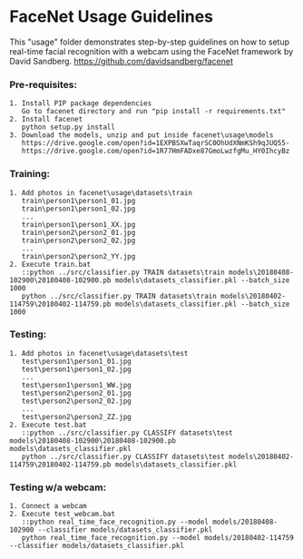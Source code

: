 # FaceNet Usage Guidelines

This "usage" folder demonstrates step-by-step guidelines on how to setup real-time facial recognition with a webcam using the FaceNet framework by David Sandberg. https://github.com/davidsandberg/facenet

### Pre-requisites:

	1. Install PIP package dependencies
	   Go to facenet directory and run "pip install -r requirements.txt"
	2. Install facenet 
	   python setup.py install
	3. Download the models, unzip and put inside facenet\usage\models
	   https://drive.google.com/open?id=1EXPBSXwTaqrSC0OhUdXNmKSh9qJUQ55-
	   https://drive.google.com/open?id=1R77HmFADxe87GmoLwzfgMu_HY0IhcyBz

### Training:

	1. Add photos in facenet\usage\datasets\train
	   train\person1\person1_01.jpg
	   train\person1\person1_02.jpg
	   ...
	   train\person1\person1_XX.jpg
	   train\person2\person2_01.jpg
	   train\person2\person2_02.jpg
	   ...
	   train\person2\person2_YY.jpg
	2. Execute train.bat
	   ::python ../src/classifier.py TRAIN datasets\train models\20180408-102900\20180408-102900.pb models\datasets_classifier.pkl --batch_size 1000
	   python ../src/classifier.py TRAIN datasets\train models\20180402-114759\20180402-114759.pb models\datasets_classifier.pkl --batch_size 1000

### Testing:

	1. Add photos in facenet\usage\datasets\test
	   test\person1\person1_01.jpg
	   test\person1\person1_02.jpg
	   ...
	   test\person1\person1_WW.jpg
	   test\person2\person2_01.jpg
	   test\person2\person2_02.jpg
	   ...
	   test\person2\person2_ZZ.jpg
	2. Execute test.bat
	   ::python ../src/classifier.py CLASSIFY datasets\test models\20180408-102900\20180408-102900.pb models\datasets_classifier.pkl
	   python ../src/classifier.py CLASSIFY datasets\test models\20180402-114759\20180402-114759.pb models\datasets_classifier.pkl

### Testing w/a webcam:
	1. Connect a webcam
	2. Execute test_webcam.bat
	   ::python real_time_face_recognition.py --model models/20180408-102900 --classifier models/datasets_classifier.pkl
	   python real_time_face_recognition.py --model models/20180402-114759 --classifier models/datasets_classifier.pkl
